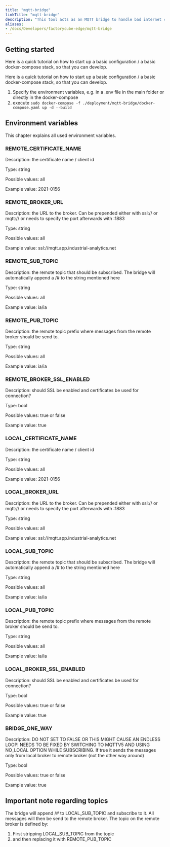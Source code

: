 ```yaml
---
title: "mqtt-bridge"
linkTitle: "mqtt-bridge"
description: "This tool acts as an MQTT bridge to handle bad internet connections."
aliases:
- /docs/Developers/factorycube-edge/mqtt-bridge
---
```


## Getting started

Here is a quick tutorial on how to start up a basic configuration / a basic docker-compose stack, so that you can develop.

Here is a quick tutorial on how to start up a basic configuration / a basic docker-compose stack, so that you can develop.

1. Specify the environment variables, e.g. in a .env file in the main folder or directly in the docker-compose
2. execute `sudo docker-compose -f ./deployment/mqtt-bridge/docker-compose.yaml up -d --build`

## Environment variables

This chapter explains all used environment variables.

### REMOTE_CERTIFICATE_NAME

Description: the certificate name / client id

Type: string

Possible values: all

Example value: 2021-0156

### REMOTE_BROKER_URL 

Description: the URL to the broker. Can be prepended either with ssl:// or mqtt:// or needs to specify the port afterwards with :1883 

Type: string

Possible values: all

Example value: ssl://mqtt.app.industrial-analytics.net

### REMOTE_SUB_TOPIC 

Description: the remote topic that should be subscribed. The bridge will automatically append a /# to the string mentioned here

Type: string

Possible values: all

Example value: ia/ia 

### REMOTE_PUB_TOPIC 

Description: the remote topic prefix where messages from the remote broker should be send to.

Type: string

Possible values: all

Example value: ia/ia 

### REMOTE_BROKER_SSL_ENABLED

Description: should SSL be enabled and certificates be used for connection? 

Type: bool 

Possible values: true or false 

Example value: true 

### LOCAL_CERTIFICATE_NAME

Description: the certificate name / client id

Type: string

Possible values: all

Example value: 2021-0156

### LOCAL_BROKER_URL 

Description: the URL to the broker. Can be prepended either with ssl:// or mqtt:// or needs to specify the port afterwards with :1883 

Type: string

Possible values: all

Example value: ssl://mqtt.app.industrial-analytics.net

### LOCAL_SUB_TOPIC 

Description: the remote topic that should be subscribed. The bridge will automatically append a /# to the string mentioned here

Type: string

Possible values: all

Example value: ia/ia 

### LOCAL_PUB_TOPIC 

Description: the remote topic prefix where messages from the remote broker should be send to.

Type: string

Possible values: all

Example value: ia/ia 

### LOCAL_BROKER_SSL_ENABLED

Description: should SSL be enabled and certificates be used for connection? 

Type: bool 

Possible values: true or false 

Example value: true 

### BRIDGE_ONE_WAY

Description: DO NOT SET TO FALSE OR THIS MIGHT CAUSE AN ENDLESS LOOP! NEEDS TO BE FIXED BY SWITCHING TO MQTTV5 AND USING NO_LOCAL OPTION WHILE SUBSCRIBING. If true it sends the messages only from local broker to remote broker (not the other way around) 

Type: bool 

Possible values: true or false 

Example value: true 

## Important note regarding topics

The bridge will append /# to LOCAL_SUB_TOPIC and subscribe to it. All messages will then be send to the remote broker. The topic on the remote broker is defined by:
1. First stripping LOCAL_SUB_TOPIC from the topic
2. and then replacing it with REMOTE_PUB_TOPIC

